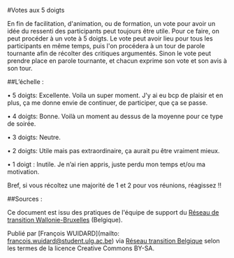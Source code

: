 #Votes aux 5 doigts

En fin de facilitation, d'animation, ou de formation, un vote pour avoir un idée du ressenti des participants peut toujours être utile. Pour ce faire, on peut procéder à un vote à 5 doigts. Le vote peut avoir lieu pour tous les participants en même temps, puis l'on procédera à un tour de parole tournante afin de récolter des critiques argumentés. Sinon le vote peut prendre place en parole tournante, et chacun exprime son vote et son avis à son tour.  

##L’échelle :

•	5 doigts: Excellente. Voila un super moment. J'y ai eu bcp de plaisir et en plus, ça me donne envie de continuer, de participer, que ça se passe.

•	4 doigts: Bonne. Voilà un moment au dessus de la moyenne pour ce type de soirée.  

•	3 doigts: Neutre.

•	2 doigts: Utile mais pas extraordinaire, ça aurait pu être vraiment mieux.

•	1 doigt : Inutile. Je n’ai rien appris, juste perdu mon temps et/ou ma motivation.

Bref, si vous récoltez une majorité de 1 et 2 pour vos réunions, réagissez !!

##Sources : 

Ce document est issu des pratiques de l'équipe de support du [Réseau de transition Wallonie-Bruxelles](http://www.reseautransition.be/) (Belgique). 

Publié par [François WUIDARD](mailto: francois.wuidard@student.ulg.ac.be) via [Réseau transition Belgique]( http://www.reseautransition.be/) selon les termes de la licence Creative Commons BY-SA. 
